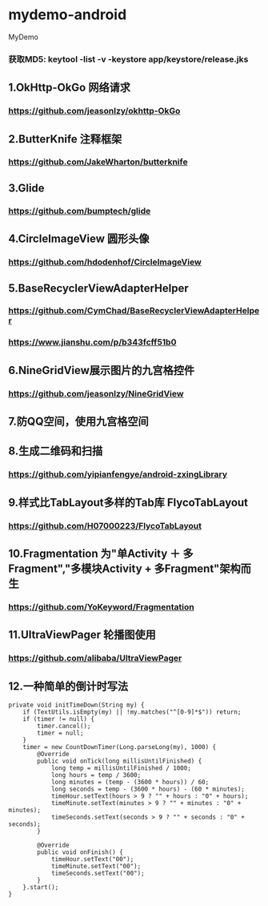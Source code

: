 # mydemo-android
MyDemo
### 获取MD5: keytool -list -v -keystore app/keystore/release.jks

## 1.OkHttp-OkGo 网络请求
### https://github.com/jeasonlzy/okhttp-OkGo

## 2.ButterKnife 注释框架
### https://github.com/JakeWharton/butterknife

## 3.Glide
### https://github.com/bumptech/glide

## 4.CircleImageView 圆形头像
### https://github.com/hdodenhof/CircleImageView

## 5.BaseRecyclerViewAdapterHelper
### https://github.com/CymChad/BaseRecyclerViewAdapterHelper
### https://www.jianshu.com/p/b343fcff51b0

## 6.NineGridView展示图片的九宫格控件
### https://github.com/jeasonlzy/NineGridView

## 7.防QQ空间，使用九宫格空间

## 8.生成二维码和扫描
### https://github.com/yipianfengye/android-zxingLibrary

## 9.样式比TabLayout多样的Tab库 FlycoTabLayout
### https://github.com/H07000223/FlycoTabLayout

## 10.Fragmentation 为"单Activity ＋ 多Fragment","多模块Activity + 多Fragment"架构而生
### https://github.com/YoKeyword/Fragmentation

## 11.UltraViewPager 轮播图使用
### https://github.com/alibaba/UltraViewPager

## 12.一种简单的倒计时写法
    private void initTimeDown(String my) {
        if (TextUtils.isEmpty(my) || !my.matches("^[0-9]*$")) return;
        if (timer != null) {
            timer.cancel();
            timer = null;
        }
        timer = new CountDownTimer(Long.parseLong(my), 1000) {
            @Override
            public void onTick(long millisUntilFinished) {
                long temp = millisUntilFinished / 1000;
                long hours = temp / 3600;
                long minutes = (temp - (3600 * hours)) / 60;
                long seconds = temp - (3600 * hours) - (60 * minutes);
                timeHour.setText(hours > 9 ? "" + hours : "0" + hours);
                timeMinute.setText(minutes > 9 ? "" + minutes : "0" + minutes);
                timeSeconds.setText(seconds > 9 ? "" + seconds : "0" + seconds);
            }

            @Override
            public void onFinish() {
                timeHour.setText("00");
                timeMinute.setText("00");
                timeSeconds.setText("00");
            }
        }.start();
    }



